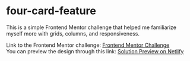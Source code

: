 # four-card-feature

This is a simple Frontend Mentor challenge that helped me familiarize myself more with grids, columns, and responsiveness. <br>

Link to the Frontend Mentor challenge:  <a href="https://www.frontendmentor.io/challenges/four-card-feature-section-weK1eFYK">Frontend Mentor Challenge</a><br>
You can preview the design through this link: <a href="https://serene-bartik-ee9f37.netlify.app/">Solution Preview on Netlify</a>
